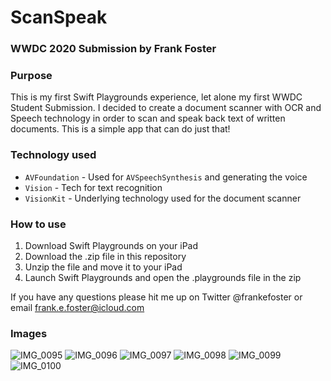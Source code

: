 # ScanSpeak
### WWDC 2020 Submission by Frank Foster

### Purpose

This is my first Swift Playgrounds experience, let alone my first WWDC Student Submission. I decided to create a document scanner with OCR and Speech technology in order to scan and speak back text of written documents. This is a simple app that can do just that!

### Technology used

- `AVFoundation` - Used for `AVSpeechSynthesis` and generating the voice
- `Vision` - Tech for text recognition
- `VisionKit` - Underlying technology used for the document scanner

### How to use

1. Download Swift Playgrounds on your iPad
2. Download the .zip file in this repository
3. Unzip the file and move it to your iPad
4. Launch Swift Playgrounds and open the .playgrounds file in the zip

If you have any questions please hit me up on Twitter @frankefoster or email frank.e.foster@icloud.com


### Images

![IMG_0095](https://user-images.githubusercontent.com/42280875/84286461-901fcf00-aaf3-11ea-8215-5c6c13e1ae8d.PNG)
![IMG_0096](https://user-images.githubusercontent.com/42280875/84286458-901fcf00-aaf3-11ea-8794-6e939444260b.PNG)
![IMG_0097](https://user-images.githubusercontent.com/42280875/84286456-8e560b80-aaf3-11ea-929d-70bc2143e8aa.PNG)
![IMG_0098](https://user-images.githubusercontent.com/42280875/84286451-8c8c4800-aaf3-11ea-99ef-d79452006118.PNG)
![IMG_0099](https://user-images.githubusercontent.com/42280875/84286447-8b5b1b00-aaf3-11ea-844e-8ca2f2b84960.PNG)
![IMG_0100](https://user-images.githubusercontent.com/42280875/84286434-88602a80-aaf3-11ea-81d4-bbf585645ab5.PNG)





